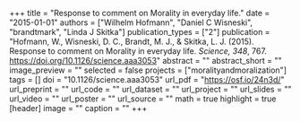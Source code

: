 +++
title = "Response to comment on Morality in everyday life."
date = "2015-01-01"
authors = ["Wilhelm Hofmann", "Daniel C Wisneski", "brandtmark", "Linda J Skitka"]
publication_types = ["2"]
publication = "Hofmann, W., Wisneski, D. C., Brandt, M. J., & Skitka, L. J. (2015). Response to comment on Morality in everyday life. *Science, 348*, 767. https://doi.org/10.1126/science.aaa3053"
abstract = ""
abstract_short = ""
image_preview = ""
selected = false
projects = ["moralityandmoralization"]
tags = []
doi = "10.1126/science.aaa3053"
url_pdf = "https://osf.io/24n3d/"
url_preprint = ""
url_code = ""
url_dataset = ""
url_project = ""
url_slides = ""
url_video = ""
url_poster = ""
url_source = ""
math = true
highlight = true
[header]
image = ""
caption = ""
+++
